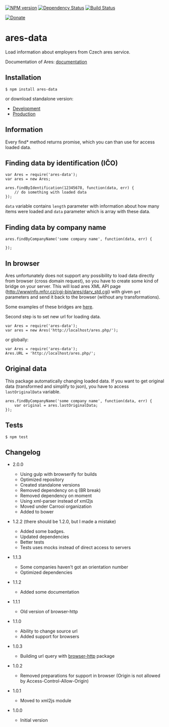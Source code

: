 [![NPM version](https://img.shields.io/npm/v/ares-data.svg?style=flat-square)](https://www.npmjs.com/package/ares-data)
[![Dependency Status](https://img.shields.io/gemnasium/Carrooi/Node-AresData.svg?style=flat-square)](https://gemnasium.com/Carrooi/Node-AresData)
[![Build Status](https://img.shields.io/travis/Carrooi/Node-AresData.svg?style=flat-square)](https://travis-ci.org/Carrooi/Node-AresData)

[![Donate](https://img.shields.io/badge/donate-PayPal-brightgreen.svg?style=flat-square)](https://www.paypal.com/cgi-bin/webscr?cmd=_s-xclick&hosted_button_id=C5ENYV68AAT4L)

# ares-data

Load information about employers from Czech ares service.

Documentation of Ares: [documentation](http://wwwinfo.mfcr.cz/ares/ares.html.cz)

## Installation

```
$ npm install ares-data
```

or download standalone version:

* [Development](https://raw.githubusercontent.com/Carrooi/Node-AresData/master/dist/ares.js)
* [Production](https://raw.githubusercontent.com/Carrooi/Node-AresData/master/dist/ares.min.js)

## Information

Every find* method returns promise, which you can than use for access loaded data.

## Finding data by identification (IČO)

```
var Ares = require('ares-data');
var ares = new Ares;

ares.findByIdentification(12345678, function(data, err) {
	// do something with loaded data
});
```

`data` variable contains `length` parameter with information about how many items were loaded and `data` parameter which is
array with these data.

## Finding data by company name

```
ares.findByCompanyName('some company name', function(data, err) {

});
```

## In browser

Ares unfortunately does not support any possibility to load data directly from browser (cross domain request), so you have
to create some kind of bridge on your server. This will load ares XML API page (http://wwwinfo.mfcr.cz/cgi-bin/ares/darv_std.cgi)
with given `get` parameters and send it back to the browser (without any transformations).

Some examples of these bridges are [here](https://gist.github.com/sakren/6668126).

Second step is to set new url for loading data.

```
var Ares = require('ares-data');
var ares = new Ares('http://localhost/ares.php/');
```

or globally:

```
var Ares = require('ares-data');
Ares.URL = 'http://localhost/ares.php/';
```

## Original data

This package automatically changing loaded data. If you want to get original data (transformed and simplify to json), you
have to access `lastOriginalData` variable.

```
ares.findByCompanyName('some company name', function(data, err) {
	var original = ares.lastOriginalData;
});
```

## Tests

```
$ npm test
```

## Changelog

* 2.0.0
	+ Using gulp with browserify for builds
	+ Optimized repository
	+ Created standalone versions
	+ Removed dependency on q (BR break)
	+ Removed dependency on moment
	+ Using xml-parser instead of xml2js
	+ Moved under Carrooi organization
	+ Added to bower

* 1.2.2 (there should be 1.2.0, but I made a mistake)
	+ Added some badges.
	+ Updated dependencies
	+ Better tests
	+ Tests uses mocks instead of direct access to servers

* 1.1.3
	+ Some companies haven't got an orientation number
	+ Optimized dependencies

* 1.1.2
	+ Added some documentation

* 1.1.1
	+ Old version of browser-http

* 1.1.0
	+ Ability to change source url
	+ Added support for browsers

* 1.0.3
	+ Building url query with [browser-http](https://npmjs.org/package/browser-http) package

* 1.0.2
	+ Removed preparations for support in browser (Origin is not allowed by Access-Control-Allow-Origin)

* 1.0.1
	+ Moved to xml2js module

* 1.0.0
	+ Initial version
